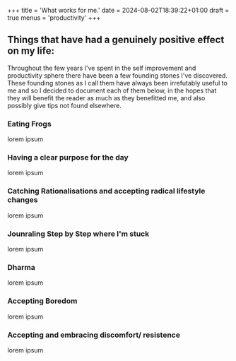﻿+++
title = 'What works for me.'
date = 2024-08-02T18:39:22+01:00
draft = true
menus = 'productivity'
+++



## Things that have had a genuinely positive effect on my life:

Throughout the few years I've spent in the self improvement and productivity sphere there have been a few founding stones I've discovered. These founding stones as I call them have always been irrefutably useful to me and so I decided to document each of them below, in the hopes that they will benefit the reader as much as they benefitted me, and also possibly give tips not found elsewhere.


### Eating Frogs

lorem ipsum

### Having a clear purpose for the day

lorem ipsum


### Catching Rationalisations and accepting radical lifestyle changes
lorem ipsum


### Jounraling Step by Step where I'm stuck
lorem ipsum


### Dharma
lorem ipsum


### Accepting Boredom
lorem ipsum


### Accepting and embracing discomfort/ resistence
lorem ipsum

